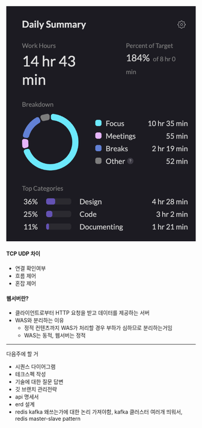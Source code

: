<img src="/Tracking_Time/4_Apr/250408.png">

#### TCP UDP 차이
* 연결 확인여부
* 흐름 제어
* 혼잡 제어

#### 웹서버란?
* 클라이언트로부터 HTTP 요청을 받고 데이터를 제공하는 서버
* WAS와 분리하는 이유
  * 정적 컨텐츠까지 WAS가 처리할 경우 부하가 심하므로 분리하는거임
  * WAS는 동적, 웹서버는 정적
---
다음주에 할 거
* 시퀀스 다이어그램
* 테크스펙 작성
* 기술에 대한 질문 답변
* 깃 브랜치 관리전략
* api 명세서
* erd 설계
* redis kafka 왜쓰는가에 대한 논리 가져야함, kafka 클러스터 여러개 띄워서, redis master-slave pattern